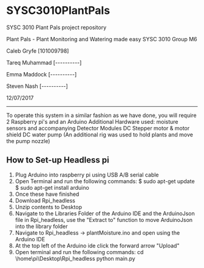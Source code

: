 # SYSC3010PlantPals
SYSC 3010 Plant Pals project repository

Plant Pals - Plant Monitoring and Watering made easy
SYSC 3010
Group M6

Caleb Gryfe            [101009798]

Tareq Muhammad         [----------]

Emma Maddock           [----------]

Steven Nash            [----------]

12/07/2017

------------------------------------------------------------------------------------------------------------------------------
To operate this system in a similar fashion as we have done, you will require 2 Raspberry pi's and an Arduino
Additional Hardware used:
moisture sensors and accompanying Detector Modules
DC Stepper motor & motor shield
DC water pump
(An additional rig was used to hold plants and move the pump nozzle)

How to Set-up Headless pi
--------------------------
1.  Plug Arduino into raspberry pi using USB A/B serial cable
2.  Open Terminal and run the following commands:
      $ sudo apt-get update
      $ sudo apt-get install arduino
3.  Once these have finished
4.  Download Rpi_headless
5.  Unzip contents to Desktop
6.  Navigate to the Libraries Folder of the Arduino IDE and the ArduinoJson file in Rpi_headless, use the "Extract to"
    function to move ArduinoJson into the library folder
7.  Navigate to Rpi_headless -> plantMoisture.ino and open using the Arduino IDE
8.  At the top left of the Arduino ide click the forward arrow "Upload"
9.  Open terminal and run the following commands:
      cd \home\pi\Desktop\Rpi_headless
      python main.py
  

